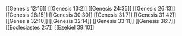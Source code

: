 [[Genesis 12:16]]
[[Genesis 13:2]]
[[Genesis 24:35]]
[[Genesis 26:13]]
[[Genesis 28:15]]
[[Genesis 30:30]]
[[Genesis 31:7]]
[[Genesis 31:42]]
[[Genesis 32:10]]
[[Genesis 32:14]]
[[Genesis 33:11]]
[[Genesis 36:7]]
[[Ecclesiastes 2:7]]
[[Ezekiel 39:10]]
